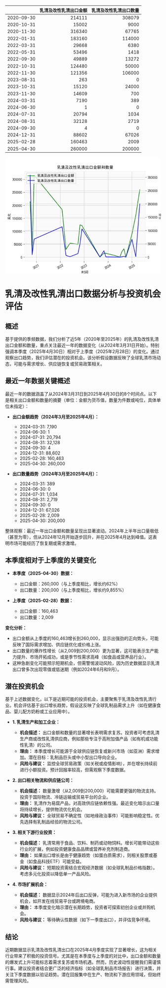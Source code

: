 |            |   乳清及改性乳清出口金额 |   乳清及改性乳清出口数量 |
|:-----------|-------------------------:|-------------------------:|
| 2020-09-30 |                   214111 |                   308079 |
| 2020-10-31 |                    15002 |                     9000 |
| 2020-11-30 |                   316340 |                    67765 |
| 2022-01-31 |                   183160 |                   114000 |
| 2022-03-31 |                    29668 |                     6380 |
| 2022-05-31 |                    53496 |                     1418 |
| 2022-09-30 |                    49889 |                    13272 |
| 2022-10-31 |                   124480 |                    50000 |
| 2022-11-30 |                   121356 |                   106000 |
| 2023-08-31 |                      263 |                        0 |
| 2023-10-31 |                    15120 |                    24000 |
| 2023-11-30 |                    14609 |                      700 |
| 2024-03-31 |                     7190 |                      389 |
| 2024-06-30 |                        1 |                        0 |
| 2024-07-31 |                    20794 |                     1034 |
| 2024-08-31 |                    32128 |                     2719 |
| 2024-09-30 |                        4 |                        0 |
| 2024-12-31 |                    88602 |                    67026 |
| 2025-02-28 |                   160463 |                     2009 |
| 2025-04-30 |                   260000 |                   200000 |

![图](whey.png)

# 乳清及改性乳清出口数据分析与投资机会评估

## 概述
基于提供的季频数据，我们分析了近5年（2020年至2025年）的乳清及改性乳清出口金额和数量，重点关注最近一年的数据变化（从2024年3月31日开始）。特别强调本季度（2025年4月30日）相对于上季度（2025年2月28日）的变化。通过观察出口趋势，我们评估潜在的投资机会。该分析假设数据反映了全球乳清市场动态，可能与需求增长、供应链恢复或贸易政策相关。

## 最近一年数据关键概述
最近一年的数据涵盖了从2024年3月31日到2025年4月30日的8个时间点。以下是相关出口金额和数量的摘要（单位：金额为货币值，数量为件数或吨位，具体单位未指定）：

- **出口金额趋势（2024年3月至2025年4月）：**
  - 2024-03-31: 7,190
  - 2024-06-30: 1
  - 2024-07-31: 20,794
  - 2024-08-31: 32,128
  - 2024-09-30: 4
  - 2024-12-31: 88,602
  - 2025-02-28: 160,463
  - 2025-04-30: 260,000

- **出口数量趋势（2024年3月至2025年4月）：**
  - 2024-03-31: 389
  - 2024-06-30: 0
  - 2024-07-31: 1,034
  - 2024-08-31: 2,719
  - 2024-09-30: 0
  - 2024-12-31: 67,026
  - 2025-02-28: 2,009
  - 2025-04-30: 200,000

整体观察：最近一年出口金额和数量呈现出显著波动。2024年上半年出口量极低（甚至为零），但从2024年12月开始逐步回升，并在2025年4月达到峰值。这表明市场可能经历了恢复期或需求激增。

## 本季度相对于上季度的关键变化
- **本季度（2025-04-30）数据：**
  - 出口金额：260,000（与上季度相比，增长约62%）
  - 出口数量：200,000（与上季度相比，增长约9,855%）

- **上季度（2025-02-28）数据：**
  - 出口金额：160,463
  - 出口数量：2,009

**变化分析：**
- 出口金额从上季度的160,463增长到260,000，显示出强劲的正向势头，可能反映了国际需求增加、供应链优化或价格上涨。
- 出口数量的爆炸性增长（从2,009到200,000）更为显著，这可能表示生产能力提升、市场开拓成功，或是季节性需求高峰（如食品或营养品行业）。
- 这种急剧变化可能预示短期机会，但需警惕波动风险，因为历史数据显示乳清出口曾多次出现零值或低迷期（例如2024年6月和9月）。

## 潜在投资机会
基于上述数据变化，以下是近期可能的投资机会，主要聚焦于乳清及改性乳清行业。机会评估基于出口增长趋势，假设这反映了全球乳制品需求上升（如在健康食品、婴儿配方奶粉或工业应用中）。

- **1. 乳清生产和加工企业：**
  - **机会描述：** 出口金额和数量的显著增长表明需求复苏。投资者可考虑乳清生产商或改性乳清供应商，例如那些专注于高附加值产品（如有机或功能性乳清）的公司。
  - **理由：** 本季度增长可能源于全球供应链恢复或新兴市场（如亚洲）需求增加。潜在目标：乳制品巨头或中小型出口导向企业。
  - **风险与建议：** 监控全球贸易政策（如关税或疫情影响），并在增长持续前进行小额投资。预计回报率较高，但需观察下季度数据。

- **2. 出口相关物流和供应链公司：**
  - **机会描述：** 数量激增（从2,009到200,000）可能需要更强的物流支持。投资于国际物流、冷链运输或贸易平台的企业。
  - **理由：** 乳清作为易腐产品，对高效供应链依赖性强。最近变化暗示出口量将持续增长，提供物流优化机会。
  - **风险与建议：** 全球贸易不确定性（如地缘政治事件）可能影响稳定性。优先选择有乳制品经验的物流公司。

- **3. 相关下游行业投资：**
  - **机会描述：** 乳清常用于食品、饮料、制药或动物饲料。增长可能带动这些行业的扩展，例如投资健康食品品牌或营养补充剂制造商。
  - **理由：** 如果出口增长是由于健康趋势（如蛋白质需求），则相关股票或基金（如食品科技ETF）可能受益。
  - **风险与建议：** 短期投资需结合宏观经济数据（如全球乳制品价格指数）。考虑多元化投资以降低单一产品风险。

- **4. 市场扩展机会：**
  - **机会描述：** 数据显示2024年后出口反弹，可能为进入新市场的企业提供机会，如开发在线贸易平台或跨境电商。
  - **理由：** 本季度变化暗示潜在长期趋势，投资者可探索初创企业或并购机会。
  - **风险与建议：** 等待确认性数据（如下一季度出口），并评估竞争环境。

## 结论
近期数据显示乳清及改性乳清出口在2025年4月季度实现了显著增长，这为相关行业带来了积极的投资信号。尤其是在本季度与上季度的对比中，出口金额和数量的爆发式上升可能标志着需求复苏或市场机遇。然而，历史波动性提醒我们需谨慎行事。建议投资者结合更广泛的经济指标（如全球乳制品市场报告）进行决策，并关注下季度数据以验证趋势。潜在回报集中在生产、物流和下游应用领域，但始终需管理风险。